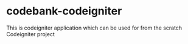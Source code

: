 codebank-codeigniter
====================

This is codeigniter application which can be used for from the scratch Codeigniter project
